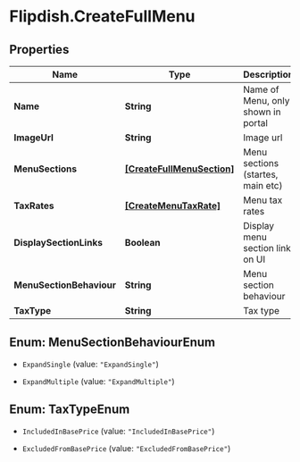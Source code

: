 # Flipdish.CreateFullMenu

## Properties
Name | Type | Description | Notes
------------ | ------------- | ------------- | -------------
**Name** | **String** | Name of Menu, only shown in portal | [optional] 
**ImageUrl** | **String** | Image url | [optional] 
**MenuSections** | [**[CreateFullMenuSection]**](CreateFullMenuSection.md) | Menu sections (startes, main etc) | [optional] 
**TaxRates** | [**[CreateMenuTaxRate]**](CreateMenuTaxRate.md) | Menu tax rates | [optional] 
**DisplaySectionLinks** | **Boolean** | Display menu section link on UI | [optional] 
**MenuSectionBehaviour** | **String** | Menu section behaviour | [optional] 
**TaxType** | **String** | Tax type | [optional] 


<a name="MenuSectionBehaviourEnum"></a>
## Enum: MenuSectionBehaviourEnum


* `ExpandSingle` (value: `"ExpandSingle"`)

* `ExpandMultiple` (value: `"ExpandMultiple"`)




<a name="TaxTypeEnum"></a>
## Enum: TaxTypeEnum


* `IncludedInBasePrice` (value: `"IncludedInBasePrice"`)

* `ExcludedFromBasePrice` (value: `"ExcludedFromBasePrice"`)




